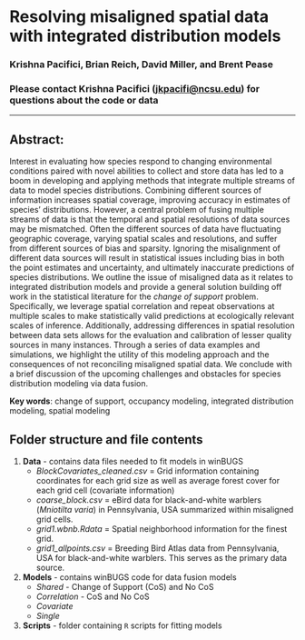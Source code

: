 # Resolving misaligned spatial data with integrated distribution models  

### Krishna Pacifici, Brian Reich, David Miller, and Brent Pease  

### Please contact Krishna Pacifici (jkpacifi@ncsu.edu) for questions about the code or data  

---  

## Abstract:  
Interest in evaluating how species respond to changing environmental conditions paired with novel abilities to collect and store data has led to a boom in developing and applying methods that integrate multiple streams of data to model species distributions. Combining different sources of information increases spatial coverage, improving accuracy in estimates of species’ distributions.  However, a central problem of fusing multiple streams of data is that the temporal and spatial resolutions of data sources may be mismatched.  Often the different sources of data have fluctuating geographic coverage, varying spatial scales and resolutions, and suffer from different sources of bias and sparsity.  Ignoring the misalignment of different data sources will result in statistical issues including bias in both the point estimates and uncertainty, and ultimately inaccurate predictions of species distributions.  We outline the issue of misaligned data as it relates to integrated distribution models and provide a general solution building off work in the statistical literature for the *change of support* problem.  Specifically, we leverage spatial correlation and repeat observations at multiple scales to make statistically valid predictions at ecologically relevant scales of inference.  Additionally, addressing differences in spatial resolution between data sets allows for the evaluation and calibration of lesser quality sources in many instances. Through a series of data examples and simulations, we highlight the utility of this modeling approach and the consequences of not reconciling misaligned spatial data. We conclude with a brief discussion of the upcoming challenges and obstacles for species distribution modeling via data fusion.  

**Key words**: change of support, occupancy modeling, integrated distribution modeling, spatial modeling

## Folder structure and file contents

1. **Data** - contains data files needed to fit models in winBUGS   
   * *BlockCovariates_cleaned.csv* = Grid information containing coordinates for each grid size as well as average forest cover for each grid cell (covariate information) 
   * *coarse_block.csv* = eBird data for black-and-white warblers (*Mniotilta varia*) in Pennsylvania, USA summarized within misaligned grid cells.
   * *grid1.wbnb.Rdata* = Spatial neighborhood information for the finest grid.    
   * *grid1_allpoints.csv* = Breeding Bird Atlas data from Pennsylvania, USA for black-and-white warblers. This serves as the primary data source.    
2. **Models** - contains winBUGS code for data fusion models    
   * *Shared* - Change of Support (CoS) and No CoS    
   * *Correlation* - CoS and No CoS    
   * *Covariate*    
   * *Single*     
3. **Scripts** - folder containing `R` scripts for fitting models



